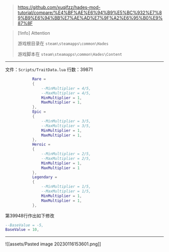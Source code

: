 
> https://github.com/xuqifzz/hades-mod-tutorial/compare/%E4%BF%AE%E6%94%B9%E5%BC%932%E7%89%B9%E6%94%BB%E7%AE%AD%E7%9F%A2%E6%95%B0%E9%87%8F

> [!info] Attention
> 
> 游戏根目录在 `steam\steamapps\common\Hades`
> 
> 游戏脚本在 `steam\steamapps\common\Hades\Content`

---

文件：`Scripts/TraitData.lua`
行数：39871

```lua
			Rare =
			{
				--MinMultiplier = 4/5,
				--MaxMultiplier = 4/5,
				MinMultiplier = 1,
				MaxMultiplier = 1,
			},
			Epic =
			{
				--MinMultiplier = 3/5,
				--MaxMultiplier = 3/5,
				MinMultiplier = 1,
				MaxMultiplier = 1,
			},
			Heroic =
			{
				--MinMultiplier = 2/5,
				--MaxMultiplier = 2/5,
				MinMultiplier = 1,
				MaxMultiplier = 1
			},
			Legendary =
			{
				--MinMultiplier = 1/5,
				--MaxMultiplier = 1/5,
				MinMultiplier = 1,
				MaxMultiplier = 1,
			},
```

第39948行作出如下修改

```lua
--BaseValue = -5,
BaseValue = 10,
```


---

![[assets/Pasted image 20230116153601.png]]


